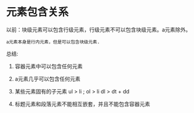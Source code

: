 # 元素包含关系

以前：块级元素可以包含行级元素，行级元素不可以包含块级元素。a元素除外。
    
    a元素本身是行内元素，但是可以包含块级元素.


总结:

1.  容器元素中可以包含任何元素

2.  a元素几乎可以包含任何元素

3.  某些元素固有的子元素
    ul > li  ; ol > li  dl > dt + dd

4.  标题元素和段落元素不能相互嵌套，并且不能包含容器元素